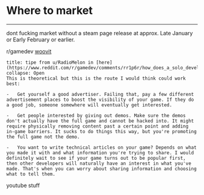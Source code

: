 # Where to market
---
dont fucking market without a steam page
release at approx. Late January or Early February or earlier.

r/gamedev
[woovit](https://woovit.com/)

```ad-info
title: tipe from u/RadioMelon in [here](https://www.reddit.com/r/gamedev/comments/rr1p6r/how_does_a_solo_developer_promote_his_game/)
collapse: Open
This is theoretical but this is the route I would think could work best:

-   Get yourself a good advertiser. Failing that, pay a few different advertisement places to boost the visibility of your game. If they do a good job, someone somewhere will eventually get interested.
    
-   Get people interested by giving out demos. Make sure the demos don't actually have the full game and cannot be hacked into. It might require physically removing content past a certain point and adding in-game barriers. It sucks to do things this way, but you're promoting the full game not the demo.
    
-   You want to write technical articles on your game? Depends on what you made it with and what information you're trying to share. I would definitely wait to see if your game turns out to be popular first, then other developers will naturally have an interest in what you've made. That's when you can worry about sharing information and choosing what to tell them.
```
youtube stuff

